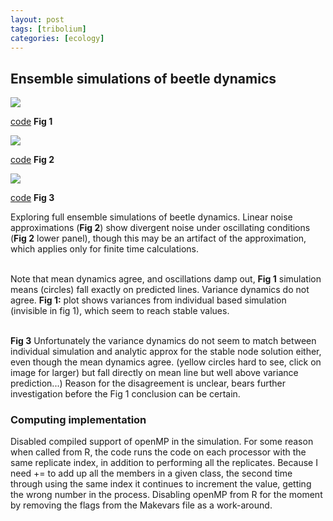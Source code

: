 ```yaml
---
layout: post
tags: [tribolium]
categories: [ecology]
---
```






 





Ensemble simulations of beetle dynamics
---------------------------------------

![](http://openwetware.org/images/thumb/1/15/Gamma_beetle_ensemble_ibm.png/300px-Gamma_beetle_ensemble_ibm.png)


[code](http://github.com/cboettig/structured-populations/commit/efdfa0a033b7597824797af8659397a7bf7b4f3b "http://github.com/cboettig/structured-populations/commit/efdfa0a033b7597824797af8659397a7bf7b4f3b")
**Fig 1**

![](http://openwetware.org/images/thumb/d/da/Ibm_compare.png/300px-Ibm_compare.png)


[code](http://github.com/cboettig/structured-populations/commit/efdfa0a033b7597824797af8659397a7bf7b4f3b "http://github.com/cboettig/structured-populations/commit/efdfa0a033b7597824797af8659397a7bf7b4f3b")
**Fig 2**

![](http://openwetware.org/images/thumb/3/30/Stable_nodes.png/300px-Stable_nodes.png)

[code](http://github.com/cboettig/structured-populations/commit/4f2d9ec4a0adf5170436f5ade875da92f39593c1 "http://github.com/cboettig/structured-populations/commit/4f2d9ec4a0adf5170436f5ade875da92f39593c1")
**Fig 3**

Exploring full ensemble simulations of beetle dynamics. Linear noise
approximations (**Fig 2**) show divergent noise under oscillating
conditions (**Fig 2** lower panel), though this may be an artifact of
the approximation, which applies only for finite time calculations.

\
 Note that mean dynamics agree, and oscillations damp out, **Fig 1**
simulation means (circles) fall exactly on predicted lines. Variance
dynamics do not agree. **Fig 1:** plot shows variances from individual
based simulation (invisible in fig 1), which seem to reach stable
values.

\
 **Fig 3** Unfortunately the variance dynamics do not seem to match
between individual simulation and analytic approx for the stable node
solution either, even though the mean dynamics agree. (yellow circles
hard to see, click on image for larger) but fall directly on mean line
but well above variance prediction...) Reason for the disagreement is
unclear, bears further investigation before the Fig 1 conclusion can be
certain.

### Computing implementation

Disabled compiled support of openMP in the simulation. For some reason
when called from R, the code runs the code on each processor with the
same replicate index, in addition to performing all the replicates.
Because I need += to add up all the members in a given class, the second
time through using the same index it continues to increment the value,
getting the wrong number in the process. Disabling openMP from R for the
moment by removing the flags from the Makevars file as a work-around.
